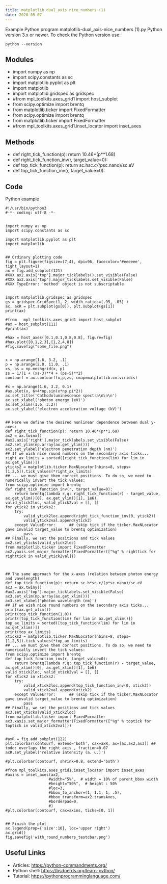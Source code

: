 ```yaml
---
title: matplotlib dual_axis nice_numbers (1)
date: 2020-05-07
---
```

Example Python program matplotlib-dual_axis-nice_numbers (1).py
Python version 3.x or newer.
To check the Python version use:

    python --version

## Modules

* import numpy as np
* import scipy.constants as sc
* import matplotlib.pyplot as plt
* import matplotlib
* import matplotlib.gridspec as gridspec
* #from   mpl_toolkits.axes_grid1 import host_subplot
* from scipy.optimize import brentq
* from matplotlib.ticker import FixedFormatter
* from scipy.optimize import brentq
* from matplotlib.ticker import FixedFormatter
* #from mpl_toolkits.axes_grid1.inset_locator import inset_axes

## Methods

* def right_tick_function(p): return 10.46*(p**1.68)
* def right_tick_function_inv(r, target_value=0): 
* def top_tick_function(p): return sc.h*sc.c/(p*sc.nano)/sc.eV
* def top_tick_function_inv(r, target_value=0): 

## Code

Python example

    #!/usr/bin/python3
    #-*- coding: utf-8 -*-
    
    
    import numpy as np
    import scipy.constants as sc
    
    import matplotlib.pyplot as plt
    import matplotlib
    
    
    ## Ordinary plotting code
    fig = plt.figure(figsize=(7,4), dpi=96, facecolor='#eeeeee', tight_layout=1)
    ax = fig.add_subplot(121)
    #XXX ax2.axis['top'].major_ticklabels().set_visible(False)
    #XXX ax2.axis['top'].major_ticklabels.set_visible(False)
    #XXX TypeError: 'method' object is not subscriptable
    
    
    import matplotlib.gridspec as gridspec
    gs = gridspec.GridSpec(1, 2, width_ratios=[.95, .05] )
    ax, axR = plt.subplot(gs[0]), plt.subplot(gs[1])
    print(ax)
    
    #from   mpl_toolkits.axes_grid1 import host_subplot
    #ax = host_subplot(111)
    #print(ax)
    
    #hax = host_axes([0.1,0.1,0.8,0.8], figure=fig)
    #hax.plot([0,1,2,3],[1,2,4,8])
    #fig.savefig("some_file.png")
    
    
    x = np.arange(1.6, 3.2, .1)
    p = np.arange(2.0, 11.0, .1)
    xs, ps = np.meshgrid(x, p)
    zs = 1/(1 + (xs-3)**4 + (ps-5)**2)
    contourf = ax.contourf(x,p,zs, cmap=matplotlib.cm.viridis)
    
    #x = np.arange(1.6, 3.2, 0.1)
    #ax.plot(x, 6+4*np.sin(x*np.pi*2))
    ax.set_title('Cathodoluminescence spectra\n\n\n')
    ax.set_xlabel('photon energy (eV)')
    ax.set_xlim((1.6, 3.2))
    ax.set_ylabel('electron acceleration voltage (kV)')
    
    
    ## Here we define the desired nonlinear dependence between dual y-axes:
    def right_tick_function(p): return 10.46*(p**1.68)
    ax2 = ax.twinx()
    #ax2.axis['right'].major_ticklabels.set_visible(False)
    ax2.set_ylim(np.array(ax.get_ylim()))
    ax2.set_ylabel('electron penetration depth (nm)')
    ## If we wish nice round numbers on the secondary axis ticks...
    right_ax_limits = sorted([right_tick_function(lim) for lim in ax.get_ylim()])
    yticks2 = matplotlib.ticker.MaxNLocator(nbins=8, steps=[1,2,5]).tick_values(*right_ax_limits)
    ## ... we must give them correct positions. To do so, we need to numerically invert the tick values:
    from scipy.optimize import brentq
    def right_tick_function_inv(r, target_value=0): 
        return brentq(lambda r,q: right_tick_function(r) - target_value, ax.get_ylim()[0], ax.get_ylim()[1], 1e6)
    valid_ytick2loc, valid_ytick2val = [], []
    for ytick2 in yticks2:
        try:
            valid_ytick2loc.append(right_tick_function_inv(0, ytick2))
            valid_ytick2val.append(ytick2)
        except ValueError:      ## (skip tick if the ticker.MaxNLocator gave invalid target_value to brentq optimization)
            pass
    ## Finally, we set the positions and tick values
    ax2.set_yticks(valid_ytick2loc)
    from matplotlib.ticker import FixedFormatter
    ax2.yaxis.set_major_formatter(FixedFormatter(["%g" % righttick for righttick in valid_ytick2val]))
    
    
    
    ## The same approach for the x-axes (relation between photon energy and vavelength)
    def top_tick_function(p): return sc.h*sc.c/(p*sc.nano)/sc.eV
    ax3 = ax.twiny()
    #ax2.axis['top'].major_ticklabels.set_visible(False)
    ax3.set_xlim(np.array(ax.get_xlim()))
    ax3.set_xlabel('photon wavelength (nm)')
    ## If we wish nice round numbers on the secondary axis ticks...
    print(ax.get_xlim())
    print(top_tick_function(1.0))
    print([top_tick_function(lim) for lim in ax.get_xlim()])
    top_ax_limits = sorted([top_tick_function(lim) for lim in ax.get_xlim()])
    print(top_ax_limits)
    xticks2 = matplotlib.ticker.MaxNLocator(nbins=8, steps=[1,2,5]).tick_values(*top_ax_limits)
    ## ... we must give them correct positions. To do so, we need to numerically invert the tick values:
    from scipy.optimize import brentq
    def top_tick_function_inv(r, target_value=0): 
        return brentq(lambda r,q: top_tick_function(r) - target_value, ax.get_xlim()[0], ax.get_xlim()[1], 1e6)
    valid_xtick2loc, valid_xtick2val = [], []
    for xtick2 in xticks2:
        try:
            valid_xtick2loc.append(top_tick_function_inv(0, xtick2))
            valid_xtick2val.append(xtick2)
        except ValueError:      ## (skip tick if the ticker.MaxNLocator gave invalid target_value to brentq optimization)
            pass
    ## Finally, we set the positions and tick values
    ax3.set_xticks(valid_xtick2loc)
    from matplotlib.ticker import FixedFormatter
    ax3.xaxis.set_major_formatter(FixedFormatter(["%g" % toptick for toptick in valid_xtick2val]))
    
    
    #axR = fig.add_subplot(122)
    plt.colorbar(contourf, extend='both', cax=axR, ax=[ax,ax2,ax3]) ## todo: overlaps the right axis , fraction=0.07
    axR.set_ylabel('relative intensity (a. u.)')
    
    #plt.colorbar(contourf, shrink=0.8, extend='both')
    
    #from mpl_toolkits.axes_grid1.inset_locator import inset_axes
    #axins = inset_axes(ax2,
                       #width="5%",  # width = 10% of parent_bbox width
                       #height="50%",  # height : 50%
                       #loc=3,
                       #bbox_to_anchor=(1, 1.1, 1, .5),
                       #bbox_transform=ax2.transAxes,
                       #borderpad=0,
                       #)
    #plt.colorbar(contourf, cax=axins, ticks=[0, 1])
    
    
    ## Finish the plot
    ax.legend(prop={'size':10}, loc='upper right')
    ax.grid()
    fig.savefig('with_round_numbers_testcbar.png') 
    

## Useful Links

- Articles: https://python-commandments.org/
- Python shell: https://bsdnerds.org/learn-python/
- Tutorial: https://pythonprogramminglanguage.com/
